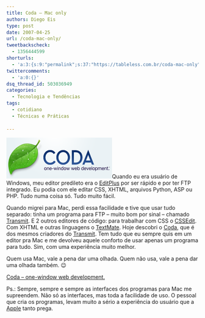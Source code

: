 ```yaml
---
title: Coda – Mac only
authors: Diego Eis
type: post
date: 2007-04-25
url: /coda-mac-only/
tweetbackscheck:
  - 1356444599
shorturls:
  - 'a:3:{s:9:"permalink";s:37:"https://tableless.com.br/coda-mac-only";s:7:"tinyurl";s:26:"https://tinyurl.com/3mcmqox";s:4:"isgd";s:19:"https://is.gd/K6hIo4";}'
twittercomments:
  - 'a:0:{}'
dsq_thread_id: 503036949
categories:
  - Tecnologia e Tendências
tags:
  - cotidiano
  - Técnicas e Práticas

---
```

<a href="https://tableless.com.br/coda-mac-only/coda-editor-para-mac/" rel="attachment wp-att-870" title="Coda - Editor para Mac"><img src="https://raw.githubusercontent.com/diegoeis/tableless-static-images/master/2007/04/coda.png" title="Coda - Editor para Mac" alt="Coda - Editor para Mac" height="107" width="277" class="imgleft" /></a>Quando eu era usuário de Windows, meu editor predileto era o [EditPlus][1] por ser rápido e por ter FTP integrado. Eu podia com ele editar CSS, XHTML, arquivos Python, ASP ou PHP. Tudo numa coisa só. Tudo muito fácil.
  
Quando migrei para Mac, perdi essa facilidade e tive que usar tudo separado: tinha um programa para FTP &#8211; muito bom por sinal &#8211; chamado [Transmit][2]. E 2 outros editores de código: para trabalhar com CSS o [CSSEdit][3]. Com XHTML e outras linguagens o [TextMate][4]. Hoje descobri o [Coda][5], que é dos mesmos criadores do [Transmit][2]. Tem tudo que eu sempre quis em um editor pra Mac e me devolveu aquele conforto de usar apenas um programa para tudo. Sim, com uma experiência muito melhor.

Quem usa Mac, vale a pena dar uma olhada. Quem não usa, vale a pena dar uma olhada também. 😉

[Coda &#8211; one-window web development.][5]

Ps.: Sempre, sempre e sempre as interfaces dos programas para Mac me supreendem. Não só as interfaces, mas toda a facilidade de uso. O pessoal que cria os programas, levam muito a sério a experiência do usuário que a [Apple][6] tanto prega.

 [1]: https://editplus.com
 [2]: https://www.panic.com/transmit/
 [3]: https://macrabbit.com/cssedit/
 [4]: https://macromates.com/
 [5]: https://www.panic.com/coda/
 [6]: https://apple.com